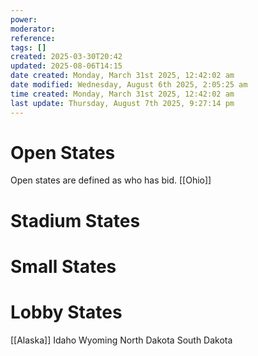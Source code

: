 ```yaml
---
power: 
moderator: 
reference: 
tags: []
created: 2025-03-30T20:42
updated: 2025-08-06T14:15
date created: Monday, March 31st 2025, 12:42:02 am
date modified: Wednesday, August 6th 2025, 2:05:25 am
time created: Monday, March 31st 2025, 12:42:02 am
last update: Thursday, August 7th 2025, 9:27:14 pm
---
```

# Open States
Open states are defined as who has bid.
[[Ohio]]


# Stadium States

# Small States

# Lobby States

[[Alaska]]
Idaho
Wyoming
North Dakota
South Dakota


